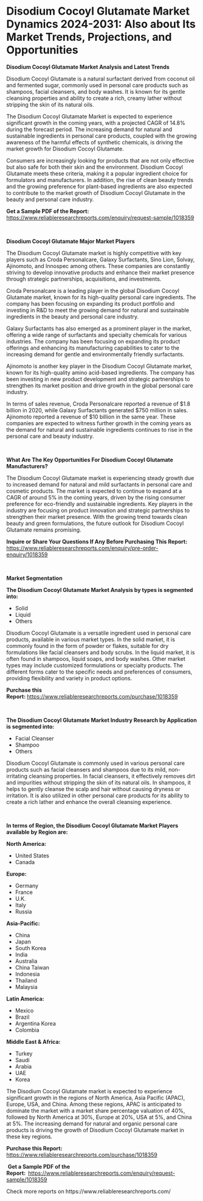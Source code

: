 <p><h1>Disodium Cocoyl Glutamate Market Dynamics 2024-2031: Also about Its Market Trends, Projections, and Opportunities</h1></p><p><strong>Disodium Cocoyl Glutamate Market Analysis and Latest Trends</strong></p>
<p><p>Disodium Cocoyl Glutamate is a natural surfactant derived from coconut oil and fermented sugar, commonly used in personal care products such as shampoos, facial cleansers, and body washes. It is known for its gentle cleansing properties and ability to create a rich, creamy lather without stripping the skin of its natural oils. </p><p>The Disodium Cocoyl Glutamate Market is expected to experience significant growth in the coming years, with a projected CAGR of 14.8% during the forecast period. The increasing demand for natural and sustainable ingredients in personal care products, coupled with the growing awareness of the harmful effects of synthetic chemicals, is driving the market growth for Disodium Cocoyl Glutamate. </p><p>Consumers are increasingly looking for products that are not only effective but also safe for both their skin and the environment. Disodium Cocoyl Glutamate meets these criteria, making it a popular ingredient choice for formulators and manufacturers. In addition, the rise of clean beauty trends and the growing preference for plant-based ingredients are also expected to contribute to the market growth of Disodium Cocoyl Glutamate in the beauty and personal care industry.</p></p>
<p><strong>Get a Sample PDF of the Report:&nbsp;</strong> <a href="https://www.reliableresearchreports.com/enquiry/request-sample/1018359">https://www.reliableresearchreports.com/enquiry/request-sample/1018359</a></p>
<p>&nbsp;</p>
<p><strong>Disodium Cocoyl Glutamate Major Market Players</strong></p>
<p><p>The Disodium Cocoyl Glutamate market is highly competitive with key players such as Croda Personalcare, Galaxy Surfactants, Sino Lion, Solvay, Ajinomoto, and Innospec among others. These companies are constantly striving to develop innovative products and enhance their market presence through strategic partnerships, acquisitions, and investments.</p><p>Croda Personalcare is a leading player in the global Disodium Cocoyl Glutamate market, known for its high-quality personal care ingredients. The company has been focusing on expanding its product portfolio and investing in R&D to meet the growing demand for natural and sustainable ingredients in the beauty and personal care industry.</p><p>Galaxy Surfactants has also emerged as a prominent player in the market, offering a wide range of surfactants and specialty chemicals for various industries. The company has been focusing on expanding its product offerings and enhancing its manufacturing capabilities to cater to the increasing demand for gentle and environmentally friendly surfactants.</p><p>Ajinomoto is another key player in the Disodium Cocoyl Glutamate market, known for its high-quality amino acid-based ingredients. The company has been investing in new product development and strategic partnerships to strengthen its market position and drive growth in the global personal care industry.</p><p>In terms of sales revenue, Croda Personalcare reported a revenue of $1.8 billion in 2020, while Galaxy Surfactants generated $750 million in sales. Ajinomoto reported a revenue of $10 billion in the same year. These companies are expected to witness further growth in the coming years as the demand for natural and sustainable ingredients continues to rise in the personal care and beauty industry.</p></p>
<p>&nbsp;</p>
<p><strong>What Are The Key Opportunities For Disodium Cocoyl Glutamate Manufacturers?</strong></p>
<p><p>The Disodium Cocoyl Glutamate market is experiencing steady growth due to increased demand for natural and mild surfactants in personal care and cosmetic products. The market is expected to continue to expand at a CAGR of around 5% in the coming years, driven by the rising consumer preference for eco-friendly and sustainable ingredients. Key players in the industry are focusing on product innovation and strategic partnerships to strengthen their market presence. With the growing trend towards clean beauty and green formulations, the future outlook for Disodium Cocoyl Glutamate remains promising.</p></p>
<p><strong>Inquire or Share Your Questions If Any Before Purchasing This Report:</strong> <a href="https://www.reliableresearchreports.com/enquiry/pre-order-enquiry/1018359">https://www.reliableresearchreports.com/enquiry/pre-order-enquiry/1018359</a></p>
<p>&nbsp;</p>
<p><strong>Market Segmentation</strong></p>
<p><strong>The Disodium Cocoyl Glutamate Market Analysis by types is segmented into:</strong></p>
<p><ul><li>Solid</li><li>Liquid</li><li>Others</li></ul></p>
<p><p>Disodium Cocoyl Glutamate is a versatile ingredient used in personal care products, available in various market types. In the solid market, it is commonly found in the form of powder or flakes, suitable for dry formulations like facial cleansers and body scrubs. In the liquid market, it is often found in shampoos, liquid soaps, and body washes. Other market types may include customized formulations or specialty products. The different forms cater to the specific needs and preferences of consumers, providing flexibility and variety in product options.</p></p>
<p><strong>Purchase this Report:&nbsp;</strong><a href="https://www.reliableresearchreports.com/purchase/1018359">https://www.reliableresearchreports.com/purchase/1018359</a></p>
<p>&nbsp;</p>
<p><strong>The Disodium Cocoyl Glutamate Market Industry Research by Application is segmented into:</strong></p>
<p><ul><li>Facial Cleanser</li><li>Shampoo</li><li>Others</li></ul></p>
<p><p>Disodium Cocoyl Glutamate is commonly used in various personal care products such as facial cleansers and shampoos due to its mild, non-irritating cleansing properties. In facial cleansers, it effectively removes dirt and impurities without stripping the skin of its natural oils. In shampoos, it helps to gently cleanse the scalp and hair without causing dryness or irritation. It is also utilized in other personal care products for its ability to create a rich lather and enhance the overall cleansing experience.</p></p>
<p>&nbsp;</p>
<p><strong>In terms of Region, the Disodium Cocoyl Glutamate Market Players available by Region are:</strong></p>
<p>
    <p> <strong> North America: </strong>
        <ul>
            <li>United States</li>
            <li>Canada</li>
        </ul>
        </p> 
    <p> <strong> Europe: </strong>
        <ul>
            <li>Germany</li>
            <li>France</li>
            <li>U.K.</li>
            <li>Italy</li>
            <li>Russia</li>
        </ul>
        </p> 
    <p> <strong> Asia-Pacific: </strong>
        <ul>
            <li>China</li>
            <li>Japan</li>
            <li>South Korea</li>
            <li>India</li>
            <li>Australia</li>
            <li>China Taiwan</li>
            <li>Indonesia</li>
            <li>Thailand</li>
            <li>Malaysia</li>
        </ul>
        </p> 
    <p> <strong> Latin America: </strong>
        <ul>
            <li>Mexico</li>
            <li>Brazil</li>
            <li>Argentina Korea</li>
            <li>Colombia</li>
        </ul>
        </p> 
    <p> <strong> Middle East & Africa: </strong>
        <ul>
            <li>Turkey</li>
            <li>Saudi</li>
            <li>Arabia</li>
            <li>UAE</li>
            <li>Korea</li>
        </ul>
    </p>
    </p>
<p><p>The Disodium Cocoyl Glutamate market is expected to experience significant growth in the regions of North America, Asia Pacific (APAC), Europe, USA, and China. Among these regions, APAC is anticipated to dominate the market with a market share percentage valuation of 40%, followed by North America at 30%, Europe at 20%, USA at 5%, and China at 5%. The increasing demand for natural and organic personal care products is driving the growth of Disodium Cocoyl Glutamate market in these key regions.</p></p>
<p><strong>Purchase this Report: </strong><a href="https://www.reliableresearchreports.com/purchase/1018359">https://www.reliableresearchreports.com/purchase/1018359</a></p>
<p>&nbsp;<strong>Get a Sample PDF of the Report:&nbsp;&nbsp;</strong><a href="https://www.reliableresearchreports.com/enquiry/request-sample/1018359">https://www.reliableresearchreports.com/enquiry/request-sample/1018359</a></p>
<p><strong></strong></p>
<p>Check more reports on https://www.reliableresearchreports.com/</p>